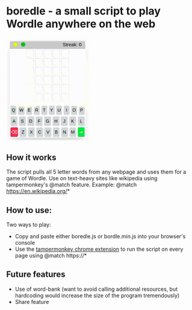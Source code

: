 # boredle - a small script to play Wordle anywhere on the web

<img src="boredle.gif" width="220px">

## How it works

The script pulls all 5 letter words from any webpage and uses them for a game of Wordle. Use on text-heavy sites like wikipedia using tampermonkey's @match feature. Example: @match https://en.wikipedia.org/*

## How to use:

Two ways to play:

- Copy and paste either boredle.js or bordle.min.js into your browser's console
- Use the [tampermonkey chrome extension](https://chrome.google.com/webstore/detail/tampermonkey/dhdgffkkebhmkfjojejmpbldmpobfkfo) to run the script on every page using @match https://*

## Future features

- Use of word-bank (want to avoid calling additional resources, but hardcoding would increase the size of the program tremendously)
- Share feature
